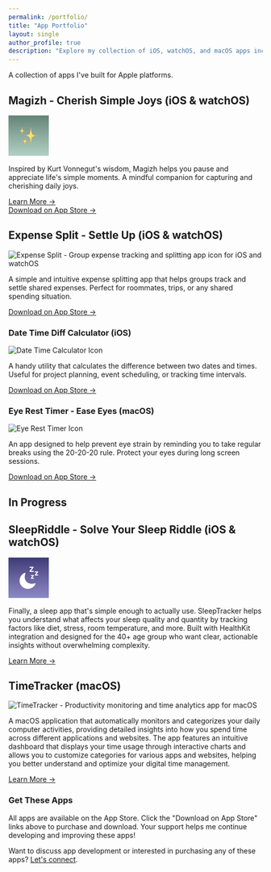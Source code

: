 ```yaml
---
permalink: /portfolio/
title: "App Portfolio"
layout: single
author_profile: true
description: "Explore my collection of iOS, watchOS, and macOS apps including Magizh, Expense Split, Date Time Diff Calculator, and Eye Rest Timer. Download directly from the App Store."
---
```


A collection of apps I've built for Apple platforms.

<div class="app-entry">
  <h2>Magizh - Cherish Simple Joys (iOS & watchOS) </h2>
  <div class="container">
    <div class="image">
      <img src="/assets/images/app-icons/magizh-icon.png" alt="Magizh - Mindfulness and joy tracking app icon for iOS and watchOS" title="Magizh - Mindfulness App">
    </div>
    <div class="text">
      <p>Inspired by Kurt Vonnegut's wisdom, Magizh helps you pause and appreciate life's simple moments. A mindful companion for capturing and cherishing daily joys.</p>
      <a href="/magizh" class="learn-more-link">Learn More →</a>
      <br/>
      <a href="https://apps.apple.com/us/app/cherish-joy-moments-magizh/id6741411057" class="app-store-link">Download on App Store →</a>
    </div>
  </div>
</div>

<div class="app-entry">
  <h2>Expense Split - Settle Up (iOS & watchOS)</h2>
  <div class="container">
    <div class="image">
      <img src="/assets/images/app-icons/expense-split-icon.png" alt="Expense Split - Group expense tracking and splitting app icon for iOS and watchOS" title="Expense Split App">
    </div>
    <div class="text">
      <p>A simple and intuitive expense splitting app that helps groups track and settle shared expenses. Perfect for roommates, trips, or any shared spending situation.</p>
      <a href="https://apps.apple.com/us/app/expense-split-settle-up/id1041478586" class="app-store-link">Download on App Store →</a>
    </div>
  </div>
</div>

<div class="app-entry">
  <h3>Date Time Diff Calculator (iOS)</h3>
  <div class="container">
    <div class="image">
      <img src="/assets/images/app-icons/date-time-calc-icon.png" alt="Date Time Calculator Icon">
    </div>
    <div class="text">
      <p>A handy utility that calculates the difference between two dates and times. Useful for project planning, event scheduling, or tracking time intervals.</p>
      <a href="https://apps.apple.com/us/app/date-time-diff-calculator/id6469073541" class="app-store-link">Download on App Store →</a>
    </div>
  </div>
</div>

<div class="app-entry">
  <h3>Eye Rest Timer - Ease Eyes (macOS)</h3>
  <div class="container">
    <div class="image">
      <img src="/assets/images/app-icons/eye-rest-icon.png" alt="Eye Rest Timer Icon">
    </div>
    <div class="text">
      <p>An app designed to help prevent eye strain by reminding you to take regular breaks using the 20-20-20 rule. Protect your eyes during long screen sessions.</p>
      <a href="https://apps.apple.com/us/app/eye-rest-timer-ease-eyes/id6475638039" class="app-store-link">Download on App Store →</a>
    </div>
  </div>
</div>

## In Progress

<div class="app-entry">
  <h2>SleepRiddle - Solve Your Sleep Riddle (iOS & watchOS)</h2>
  <div class="container">
    <div class="image">
      <img src="/assets/images/app-icons/sleep-icon.png" alt="SleepTracker - Sleep quality and factor analysis app for iOS and watchOS" title="SleepTracker App">
    </div>
    <div class="text">
      <p>Finally, a sleep app that's simple enough to actually use. SleepTracker helps you understand what affects your sleep quality and quantity by tracking factors like diet, stress, room temperature, and more. Built with HealthKit integration and designed for the 40+ age group who want clear, actionable insights without overwhelming complexity.</p>
      <a href="/sleep-tracker/" class="learn-more-link">Learn More →</a>
    </div>
  </div>
</div>

<div class="app-entry">
  <h2>TimeTracker (macOS)</h2>
  <div class="container">
    <div class="image">
      <img src="/assets/images/app-icons/time-tracker-icon.png" alt="TimeTracker - Productivity monitoring and time analytics app for macOS" title="TimeTracker App">
    </div>
    <div class="text">
      <p>A macOS application that automatically monitors and categorizes your daily computer activities, providing detailed insights into how you spend time across different applications and websites. The app features an intuitive dashboard that displays your time usage through interactive charts and allows you to customize categories for various apps and websites, helping you better understand and optimize your digital time management.</p>
      <a href="/timetracker/" class="app-store-link">Learn More →</a>
    </div>
  </div>
</div>

<div id="get-these-apps">
  <h3>Get These Apps</h3>
  <p>All apps are available on the App Store. Click the "Download on App Store" links above to purchase and download. Your support helps me continue developing and improving these apps!</p>
  <p>Want to discuss app development or interested in purchasing any of these apps?  <a href="/about/">Let's connect</a>.</p>
</div>

<!-- Schema.org markup for software applications -->
<script type="application/ld+json">
{
  "@context": "https://schema.org",
  "@type": "ItemList",
  "itemListElement": [
    {
      "@type": "ListItem",
      "position": 1,
      "item": {
        "@type": "SoftwareApplication",
        "name": "Magizh - Cherish Simple Joys",
        "operatingSystem": "iOS, watchOS",
        "applicationCategory": "LifestyleApplication",
        "offers": {
          "@type": "Offer",
          "url": "https://apps.apple.com/us/app/cherish-joy-moments-magizh/id6741411057"
        },
        "description": "Mindfulness app for capturing and cherishing daily joys"
      }
    },
    {
      "@type": "ListItem",
      "position": 2,
      "item": {
        "@type": "SoftwareApplication",
        "name": "Expense Split - Settle Up",
        "operatingSystem": "iOS, watchOS",
        "applicationCategory": "FinanceApplication",
        "offers": {
          "@type": "Offer",
          "url": "https://apps.apple.com/us/app/expense-split-settle-up/id1041478586"
        },
        "description": "Expense splitting app for tracking and settling shared expenses"
      }
    }
  ]
}
</script>
